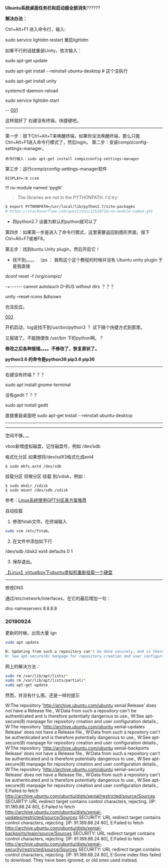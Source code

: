 
**Ubuntu系统桌面任务栏和启动器全部消失**??????

**解决办法：**

Ctrl+Alt+F1 进入命令行，输入:

sudo service lightdm restart 重启lightdm

如果不行的话就重装Unity，依次输入：

sudo apt-get update

sudo apt-get install --reinstall ubuntu-desktop  # 这个没执行

sudo apt-get install unity

systemctl daemon-reload

sudo service lightdm start

-- [001](https://blog.csdn.net/u014797226/article/details/80249956) 

这样就好了   右键没有终端，快捷键吧。


---


第一步：按下Ctrl+Alt+T来唤醒终端，如果你没法唤醒终端，那么只能Ctrl+Alt+F1进入命令行模式了，然后login。
第二步：安装compizconfig-settings-manager。

    命令行输入：sudo apt-get install compizconfig-settings-manager

第三步：运行compizconfig-settings-manager软件

    DISPLAY=:0 ccsm

!!! no module named 'pygtk'
>The libraries are not in the PYTHONPATH. I'd try:
```bash
$ export PYTHONPATH=/usr/local/lib/python2.7/site-packages
# https://stackoverflow.com/questions/12510716/no-module-named-gtk 
```

- 将python2.7 设置为默认的python就可以了


第四步：如果第一步是进入了命令行模式，这里需要返回到图形界面，按下Ctrl+Alt+F7或者F8。

第五步：找到buntu Unity plugin，然后开启它！ 



- 找不到。。。。
（ps ： 我照这个这个教程的时候并没有 Ubuntu unity plugin 于是我直接

dconf reset -f /org/compiz/

-+------ cannot autolauch D-BUS without dirs ？？？


unity –reset-icons &disown

也没反应。




[002](https://blog.csdn.net/m0_38015368/article/details/76641521)

开机启动，log说找不到/usr/bin/python3 ？
试下搞个快捷方式到那里。

又报错了。不能随便改 /usr/bin 下的python啊。？


**修改之后各种报错。。。。不修改了，恢复原状了。**

**python3.6 的命令是python36  pip3.6 pip36**

---

右键没有终端？？？

sudo apt install gnome-terminal

没有gedit？？？

sudo apt install gedit



直接重装桌面吧
sudo apt-get install --reinstall ubuntu-desktop



---

----

空间不够。，。

vbox新增虚拟磁盘，记住磁盘号，例如 /dev/sdb

格式化分区
如果想将/dev/sdX3格式化成ext4
```
$ sudo mkfs.ext4 /dev/sdb
```

挂载分区
将根分区 挂载 到/vdisk，例如：
```
$ sudo mkdir /vdisk
$ sudo mount /dev/sdb /vdisk
```

参考：[Linux系统使用GPT分区表方案推荐](https://blog.csdn.net/rbpicsdn/article/details/86603345)


自动挂载
1. 修改fstab文件。在终端输入
```bash
sudo vim /etc/fstab。
```
2. 在文件中添加如下行

/dev/sdb /disk2 ext4 defaults 0 1

3. 保存退出。

[【Linux】virtualbox下ubuntu虚拟机重新挂载一个硬盘](https://blog.csdn.net/heiheiya/article/details/80885719)







----



修改DNS

通过/etc/network/interfaces，在它的最后增加一句：

dns-nameservers 8.8.8.8     





### 20190924
更新的时候，出现大量 Ign
```bash
sudo apt update 

N: Updating from such a repository can't be done securely, and is therefore disabled by default.
N: See apt-secure(8) manpage for repository creation and user configuration details.
```

网上的解决方法：

```bash
sudo rm /var/lib/apt/lists/*
sudo rm /var/lib/apt/lists/partial/*
sudo apt-get update
```
然而，并没有什么用。还是一样的提示

W:The repository 'http://archive.ubuntu.com/ubuntu xenial Release' does not have a Release file., W:Data from such a repository can't be authenticated and is therefore potentially dangerous to use., W:See apt-secure(8) manpage for repository creation and user configuration details., W:The repository 'http://archive.ubuntu.com/ubuntu xenial-updates Release' does not have a Release file., W:Data from such a repository can't be authenticated and is therefore potentially dangerous to use., W:See apt-secure(8) manpage for repository creation and user configuration details., W:The repository 'http://archive.ubuntu.com/ubuntu xenial-backports Release' does not have a Release file., W:Data from such a repository can't be authenticated and is therefore potentially dangerous to use., W:See apt-secure(8) manpage for repository creation and user configuration details., W:The repository 'http://archive.ubuntu.com/ubuntu xenial-security Release' does not have a Release file., W:Data from such a repository can't be authenticated and is therefore potentially dangerous to use., W:See apt-secure(8) manpage for repository creation and user configuration details., E:Failed to fetch http://archive.ubuntu.com/ubuntu/dists/xenial/restricted/source/Sources  SECURITY: URL redirect target contains control characters, rejecting. [IP: 91.189.88.24 80], E:Failed to fetch http://archive.ubuntu.com/ubuntu/dists/xenial-updates/restricted/source/Sources  SECURITY: URL redirect target contains control characters, rejecting. [IP: 91.189.88.24 80], E:Failed to fetch http://archive.ubuntu.com/ubuntu/dists/xenial-backports/main/source/Sources  SECURITY: URL redirect target contains control characters, rejecting. [IP: 91.189.88.24 80], E:Failed to fetch http://archive.ubuntu.com/ubuntu/dists/xenial-security/restricted/source/Sources  SECURITY: URL redirect target contains control characters, rejecting. [IP: 91.189.88.24 80], E:Some index files failed to download. They have been ignored, or old ones used instead.